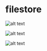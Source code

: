 # filestore


![alt text](https://alisamadzadeh.ir/filestore/Screenshot%202021-07-26%20at%2020-25-28%20File%20store.png)

![alt text](https://alisamadzadeh.ir/filestore/Screenshot%202021-07-26%20at%2020-26-06%20File%20store.png)

![alt text](https://alisamadzadeh.ir/filestore/Screenshot%202021-07-26%20at%2020-27-20%20Select%20user%20to%20change%20Django%20site%20admin.png)

